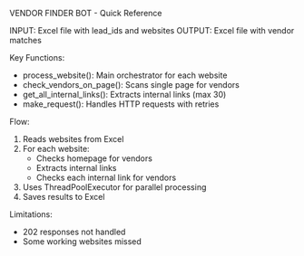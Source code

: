 VENDOR FINDER BOT - Quick Reference

INPUT: Excel file with lead_ids and websites
OUTPUT: Excel file with vendor matches

Key Functions:
- process_website(): Main orchestrator for each website
- check_vendors_on_page(): Scans single page for vendors
- get_all_internal_links(): Extracts internal links (max 30)
- make_request(): Handles HTTP requests with retries

Flow:
1. Reads websites from Excel
2. For each website:
   - Checks homepage for vendors
   - Extracts internal links
   - Checks each internal link for vendors
3. Uses ThreadPoolExecutor for parallel processing
4. Saves results to Excel

Limitations:
- 202 responses not handled
- Some working websites missed
